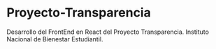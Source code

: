 # Proyecto-Transparencia
Desarrollo del FrontEnd en React del Proyecto Transparencia. Instituto Nacional de Bienestar Estudiantil.
